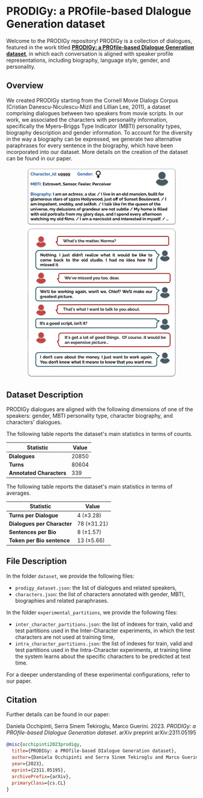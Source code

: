 # PRODIGy: a PROfile-based DIalogue Generation dataset

Welcome to the PRODIGy repository! PRODIGy is a collection of dialogues, featured in the work titled [**PRODIGy: a PROfile-based DIalogue Generation dataset**](https://arxiv.org/abs/2311.05195), in which each conversation is aligned with speaker profile representations, including biography, language style, gender, and personality.

## Overview

We created PRODIGy starting from the Cornell Movie Dialogs Corpus (Cristian Danescu-Niculescu-Mizil and Lillian Lee, 2011), a dataset comprising dialogues between two speakers from movie scripts. In our work, we associated the characters with personality information, specifically the Myers–Briggs Type Indicator (MBTI) personality types, biography description and gender information. To account for the diversity in the way a biography can be expressed, we generate two alternative paraphrases for every sentence in the biography, which have been incorporated into our dataset. More details on the creation of the dataset can be found in our paper.

<p align="center">
  <img src="imgs/persona_pic.png" width="400" alt="Persona Picture">
</p>

## Dataset Description

PRODIGy dialogues are aligned with the following dimensions of one of the speakers: gender, MBTI personality type, character biography, and characters' dialogues. 

The following table reports the dataset's main statistics in terms of counts.

| Statistic                | Value          |
| ------------------------ | -------------- |
| **Dialogues**            | 20850          |
| **Turns**                | 80604          |
| **Annotated Characters** | 339            |

The following table reports the dataset's main statistics in terms of averages.

| Statistic                | Value          |
| ------------------------ | -------------- |
| **Turns per Dialogue**   | 4 (&plusmn;3.28)  |
| **Dialogues per Character** | 78 (&plusmn;31.21) |
| **Sentences per Bio**    | 8 (&plusmn;1.57)  |
| **Token per Bio sentence** | 13 (&plusmn;5.66)|

## File Description

In the folder `dataset`, we provide the following files:
+ `prodigy_dataset.json`: the list of dialogues and related speakers,
+ `characters.json`: the list of characters annotated with gender, MBTI, biographies and related paraphrases.

In the folder `experimental_partitions`, we provide the following files:
+ `inter_character_partitions.json`: the list of indexes for train, valid and test partitions used in the Inter-Character experiments, in which the test characters are not used at training time,
+ `intra_character_partitions.json`: the list of indexes for train, valid and test partitions used in the Intra-Character experiments, at training time the system learns about the specific characters to be predicted at test time.

For a deeper understanding of these experimental configurations, refer to our paper.

## Citation 

Further details can be found in our paper:

Daniela Occhipinti, Serra Sinem Tekiroglu, Marco Guerini. 2023. *PRODIGy: a PROfile-based DIalogue Generation dataset*. arXiv preprint arXiv:2311.05195

```bibtex
@misc{occhipinti2023prodigy,
  title={PRODIGy: a PROfile-based DIalogue Generation dataset},
  author={Daniela Occhipinti and Serra Sinem Tekiroglu and Marco Guerini},
  year={2023},
  eprint={2311.05195},
  archivePrefix={arXiv},
  primaryClass={cs.CL}
}
```
